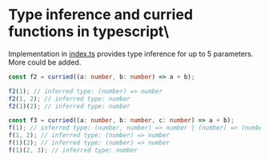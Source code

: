 # Type inference and curried functions in typescript\

Implementation in [index.ts](./index.ts) provides type inference for up to 5 parameters. More could be added.


```ts
const f2 = curried((a: number, b: number) => a + b);

f2(1); // inferred type: (number) => number
f2(1, 2); // inferred type: number
f2(1)(2); // inferred type: number

const f3 = curried((a: number, b: number, c: number) => a + b);
f(1); // inferred type: (number, number) => number | (number) => (number) => number;
f(1, 2); // inferred type: (number) => number
f(1)(2); // inferred type: (number) => number
f(1)(2, 3); // inferred type: number
```
